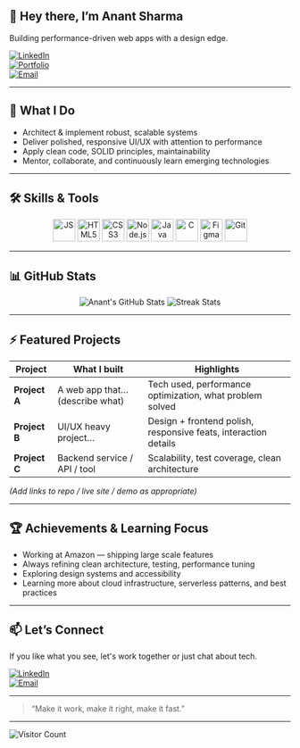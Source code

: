 
## 👋 Hey there, I’m **Anant Sharma**
Building performance-driven web apps with a design edge.  

[![LinkedIn](https://img.shields.io/badge/LinkedIn-Connect-blue?logo=linkedin)](https://linkedin.com/in/your-link)  
[![Portfolio](https://img.shields.io/badge/Portfolio-Website-black?logo=vercel&logoColor=white)](https://your-portfolio-link.com)  
[![Email](https://img.shields.io/badge/Email-anant@youremail.com-red?logo=gmail)](mailto:anant@youremail.com)

---

## 🔧 What I Do

- Architect & implement robust, scalable systems  
- Deliver polished, responsive UI/UX with attention to performance  
- Apply clean code, SOLID principles, maintainability  
- Mentor, collaborate, and continuously learn emerging technologies  

---

## 🛠 Skills & Tools

<p align="center">
  <img alt="JS" src="https://cdn.jsdelivr.net/gh/devicons/devicon/icons/javascript/javascript-original.svg" width="40" height="40" />  
  <img alt="HTML5" src="https://cdn.jsdelivr.net/gh/devicons/devicon/icons/html5/html5-original.svg" width="40" height="40" />  
  <img alt="CSS3" src="https://cdn.jsdelivr.net/gh/devicons/devicon/icons/css3/css3-original.svg" width="40" height="40" />  
  <img alt="Node.js" src="https://cdn.jsdelivr.net/gh/devicons/devicon/icons/nodejs/nodejs-original.svg" width="40" height="40" />  
  <img alt="Java" src="https://cdn.jsdelivr.net/gh/devicons/devicon/icons/java/java-original.svg" width="40" height="40" />  
  <img alt="C" src="https://cdn.jsdelivr.net/gh/devicons/devicon/icons/c/c-original.svg" width="40" height="40" />  
  <img alt="Figma" src="https://cdn.jsdelivr.net/gh/devicons/devicon/icons/figma/figma-original.svg" width="40" height="40" />  
  <img alt="Git" src="https://cdn.jsdelivr.net/gh/devicons/devicon/icons/git/git-original.svg" width="40" height="40" />
</p>

---

## 📊 GitHub Stats

<p align="center">
  <img src="https://github-readme-stats.vercel.app/api?username=virtuoso-04&theme=dark&hide_border=true&show_icons=true&count_private=true" alt="Anant's GitHub Stats" />
  <img src="https://github-readme-streak-stats.herokuapp.com/?user=virtuoso-04&theme=dark&hide_border=true" alt="Streak Stats" />
</p>

---

## ⚡ Featured Projects

| Project | What I built | Highlights |
|---------|--------------|------------|
| **Project A** | A web app that… (describe what) | Tech used, performance optimization, what problem solved |
| **Project B** | UI/UX heavy project… | Design + frontend polish, responsive feats, interaction details |
| **Project C** | Backend service / API / tool | Scalability, test coverage, clean architecture |

*(Add links to repo / live site / demo as appropriate)*

---

## 🏆 Achievements & Learning Focus

- Working at Amazon — shipping large scale features  
- Always refining clean architecture, testing, performance tuning  
- Exploring design systems and accessibility  
- Learning more about cloud infrastructure, serverless patterns, and best practices  

---

## 📫 Let’s Connect

If you like what you see, let's work together or just chat about tech.

[![LinkedIn](https://img.shields.io/badge/LinkedIn-Connect-blue?logo=linkedin)](https://linkedin.com/in/your-link)  
[![Email](https://img.shields.io/badge/Email-me-red?logo=gmail)](mailto:anant@youremail.com)

---

> “Make it work, make it right, make it fast.”

---

![Visitor Count](https://visitcount.itsvg.in/api?id=virtuoso-04&icon=0&color=0)
